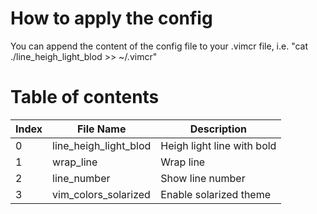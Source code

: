 # How to apply the config
You can append the content of the config file to your .vimcr file, i.e. "cat ./line_heigh_light_blod >> ~/.vimcr"

# Table of contents
Index|File Name|Description 
-----|---------|------------
0|line_heigh_light_blod|Heigh light line with bold
1|wrap_line|Wrap line
2|line_number|Show line number
3|vim_colors_solarized|Enable solarized theme
